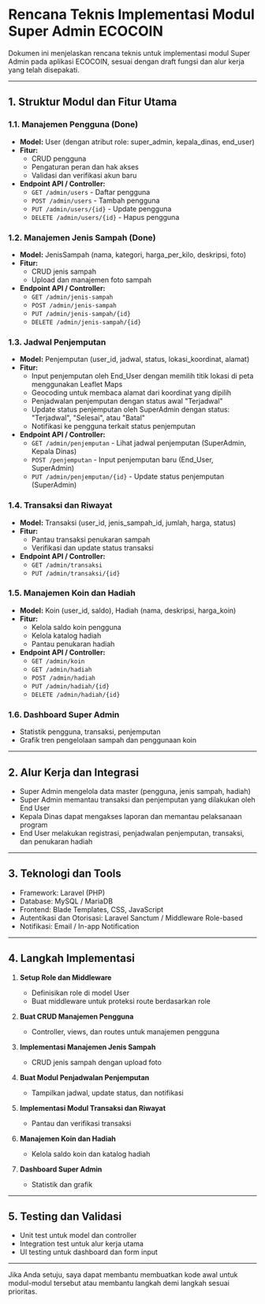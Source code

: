 # Rencana Teknis Implementasi Modul Super Admin ECOCOIN

Dokumen ini menjelaskan rencana teknis untuk implementasi modul Super Admin pada aplikasi ECOCOIN, sesuai dengan draft fungsi dan alur kerja yang telah disepakati.

---

## 1. Struktur Modul dan Fitur Utama

### 1.1. Manajemen Pengguna (Done)
- **Model:** User (dengan atribut role: super_admin, kepala_dinas, end_user)
- **Fitur:**
  - CRUD pengguna
  - Pengaturan peran dan hak akses
  - Validasi dan verifikasi akun baru
- **Endpoint API / Controller:**
  - `GET /admin/users` - Daftar pengguna
  - `POST /admin/users` - Tambah pengguna
  - `PUT /admin/users/{id}` - Update pengguna
  - `DELETE /admin/users/{id}` - Hapus pengguna

### 1.2. Manajemen Jenis Sampah (Done)
- **Model:** JenisSampah (nama, kategori, harga_per_kilo, deskripsi, foto)
- **Fitur:**
  - CRUD jenis sampah
  - Upload dan manajemen foto sampah
- **Endpoint API / Controller:**
  - `GET /admin/jenis-sampah`
  - `POST /admin/jenis-sampah`
  - `PUT /admin/jenis-sampah/{id}`
  - `DELETE /admin/jenis-sampah/{id}`

### 1.3. Jadwal Penjemputan
- **Model:** Penjemputan (user_id, jadwal, status, lokasi_koordinat, alamat)
- **Fitur:**
  - Input penjemputan oleh End_User dengan memilih titik lokasi di peta menggunakan Leaflet Maps
  - Geocoding untuk membaca alamat dari koordinat yang dipilih
  - Penjadwalan penjemputan dengan status awal "Terjadwal"
  - Update status penjemputan oleh SuperAdmin dengan status: "Terjadwal", "Selesai", atau "Batal"
  - Notifikasi ke pengguna terkait status penjemputan
- **Endpoint API / Controller:**
  - `GET /admin/penjemputan` - Lihat jadwal penjemputan (SuperAdmin, Kepala Dinas)
  - `POST /penjemputan` - Input penjemputan baru (End_User, SuperAdmin)
  - `PUT /admin/penjemputan/{id}` - Update status penjemputan (SuperAdmin)

### 1.4. Transaksi dan Riwayat
- **Model:** Transaksi (user_id, jenis_sampah_id, jumlah, harga, status)
- **Fitur:**
  - Pantau transaksi penukaran sampah
  - Verifikasi dan update status transaksi
- **Endpoint API / Controller:**
  - `GET /admin/transaksi`
  - `PUT /admin/transaksi/{id}`

### 1.5. Manajemen Koin dan Hadiah
- **Model:** Koin (user_id, saldo), Hadiah (nama, deskripsi, harga_koin)
- **Fitur:**
  - Kelola saldo koin pengguna
  - Kelola katalog hadiah
  - Pantau penukaran hadiah
- **Endpoint API / Controller:**
  - `GET /admin/koin`
  - `GET /admin/hadiah`
  - `POST /admin/hadiah`
  - `PUT /admin/hadiah/{id}`
  - `DELETE /admin/hadiah/{id}`

### 1.6. Dashboard Super Admin
- Statistik pengguna, transaksi, penjemputan
- Grafik tren pengelolaan sampah dan penggunaan koin

---

## 2. Alur Kerja dan Integrasi

- Super Admin mengelola data master (pengguna, jenis sampah, hadiah)
- Super Admin memantau transaksi dan penjemputan yang dilakukan oleh End User
- Kepala Dinas dapat mengakses laporan dan memantau pelaksanaan program
- End User melakukan registrasi, penjadwalan penjemputan, transaksi, dan penukaran hadiah

---

## 3. Teknologi dan Tools

- Framework: Laravel (PHP)
- Database: MySQL / MariaDB
- Frontend: Blade Templates, CSS, JavaScript
- Autentikasi dan Otorisasi: Laravel Sanctum / Middleware Role-based
- Notifikasi: Email / In-app Notification

---

## 4. Langkah Implementasi

1. **Setup Role dan Middleware**
   - Definisikan role di model User
   - Buat middleware untuk proteksi route berdasarkan role

2. **Buat CRUD Manajemen Pengguna**
   - Controller, views, dan routes untuk manajemen pengguna

3. **Implementasi Manajemen Jenis Sampah**
   - CRUD jenis sampah dengan upload foto

4. **Buat Modul Penjadwalan Penjemputan**
   - Tampilkan jadwal, update status, dan notifikasi

5. **Implementasi Modul Transaksi dan Riwayat**
   - Pantau dan verifikasi transaksi

6. **Manajemen Koin dan Hadiah**
   - Kelola saldo koin dan katalog hadiah

7. **Dashboard Super Admin**
   - Statistik dan grafik

---

## 5. Testing dan Validasi

- Unit test untuk model dan controller
- Integration test untuk alur kerja utama
- UI testing untuk dashboard dan form input

---

Jika Anda setuju, saya dapat membantu membuatkan kode awal untuk modul-modul tersebut atau membantu langkah demi langkah sesuai prioritas.
